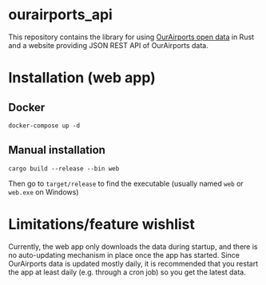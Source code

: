 # ourairports_api

This repository contains the library for using [OurAirports open data](https://ourairports.com/data/) in Rust and  a 
website providing JSON REST API of OurAirports data.

# Installation (web app)

## Docker
```
docker-compose up -d
```

## Manual installation
```
cargo build --release --bin web
```
Then go to `target/release` to find the executable (usually named `web` or `web.exe` on Windows)

# Limitations/feature wishlist

Currently, the web app only downloads the data during startup, and there is no auto-updating mechanism in place once 
the app has started. Since OurAirports data is updated mostly daily, it is recommended that you restart the app at least
daily (e.g. through a cron job) so you get the latest data.
